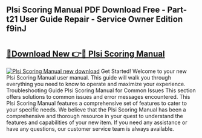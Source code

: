 ## Plsi Scoring Manual PDF Download Free - Part-t21 User Guide Repair - Service Owner Edition f9inJ

# <h2><a href="http://bc27482.oget.top/?id=Plsi+Scoring+Manual">🔗Download New 👉🔴 Plsi Scoring Manual</a></h2>

[![Plsi Scoring Manual new download](https://i.imgur.com/5g1atiW.png)](http://bc27482.oget.top/?id=Plsi+Scoring+Manual)
Get Started! Welcome to your new Plsi Scoring Manual user manual. This guide will walk you through everything you need to know to operate and maximize your experience. Troubleshooting Guide Plsi Scoring Manual for Common Issues This section offers solutions to common issues and error messages encountered. This Plsi Scoring Manual features a comprehensive set of features to cater to your specific needs. We believe that the Plsi Scoring Manual has been a comprehensive and thorough resource in your quest to understand the features and capabilities of your new item. If you need any assistance or have any questions, our customer service team is always available.
